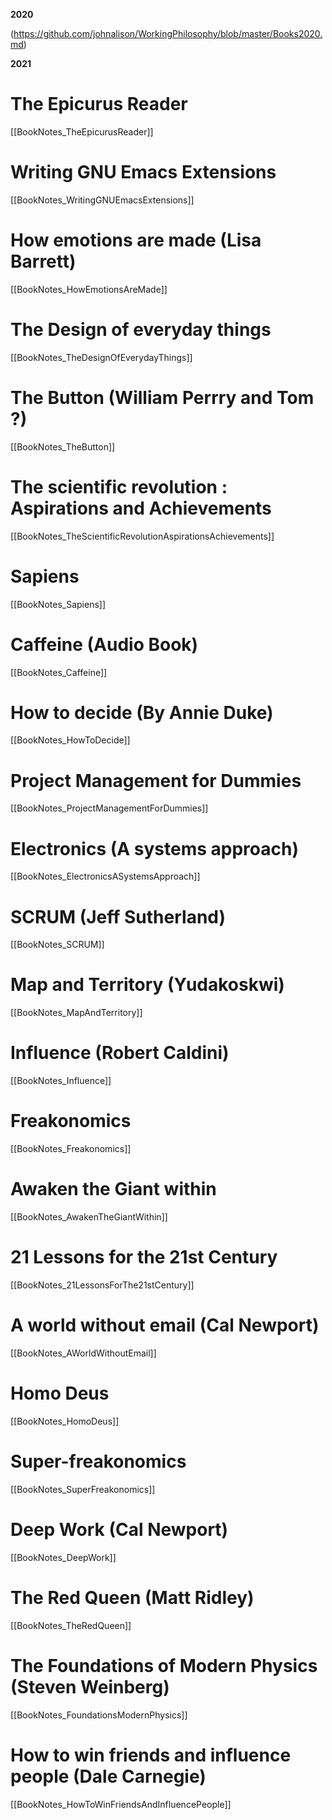 **2020**

(https://github.com/johnalison/WorkingPhilosophy/blob/master/Books2020.md)

**2021**
	
# The Epicurus Reader
  [[BookNotes_TheEpicurusReader]]  
  
# Writing GNU Emacs Extensions
  [[BookNotes_WritingGNUEmacsExtensions]]

# How emotions are made (Lisa Barrett) 
  [[BookNotes_HowEmotionsAreMade]]

# The Design of everyday things
  [[BookNotes_TheDesignOfEverydayThings]]

# The Button (William Perrry and Tom ?) 
  [[BookNotes_TheButton]]

# The scientific revolution : Aspirations and Achievements
  [[BookNotes_TheScientificRevolutionAspirationsAchievements]]

# Sapiens
  [[BookNotes_Sapiens]]

# Caffeine (Audio Book)
  [[BookNotes_Caffeine]]

# How to decide (By Annie Duke)
  [[BookNotes_HowToDecide]]

# Project Management for Dummies
  [[BookNotes_ProjectManagementForDummies]]

# Electronics (A systems approach)
  [[BookNotes_ElectronicsASystemsApproach]]	

# SCRUM (Jeff Sutherland)
  [[BookNotes_SCRUM]]

# Map and Territory (Yudakoskwi)
  [[BookNotes_MapAndTerritory]]

# Influence (Robert Caldini)
  [[BookNotes_Influence]]

# Freakonomics
  [[BookNotes_Freakonomics]]
 
# Awaken the Giant within
  [[BookNotes_AwakenTheGiantWithin]]

# 21 Lessons for the 21st Century
  [[BookNotes_21LessonsForThe21stCentury]]

# A world without email (Cal Newport)
  [[BookNotes_AWorldWithoutEmail]]

# Homo Deus
  [[BookNotes_HomoDeus]]

# Super-freakonomics
  [[BookNotes_SuperFreakonomics]]

# Deep Work  (Cal Newport)
  [[BookNotes_DeepWork]]

# The Red Queen (Matt Ridley)
  [[BookNotes_TheRedQueen]]

# The Foundations of Modern Physics (Steven Weinberg)
  [[BookNotes_FoundationsModernPhysics]]

# How to win friends and influence people (Dale Carnegie)
  [[BookNotes_HowToWinFriendsAndInfluencePeople]]
